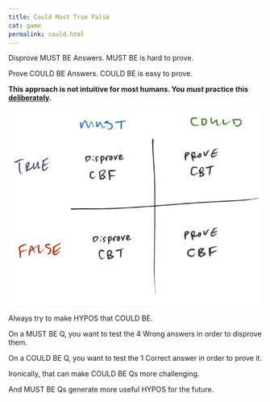 ```yaml
---
title: Could Must True False
cat: game
permalink: could.html
---
```


Disprove MUST BE Answers. MUST BE is hard to prove. 

Prove COULD BE Answers. COULD BE is easy to prove. 

**This approach is not intuitive for most humans. You *must* practice this [deliberately][skill].**

![diagram](assets/images/couldmust.png)

Always try to make HYPOS that COULD BE.

On a MUST BE Q, you want to test the 4 Wrong answers in order to disprove them.

On a COULD BE Q, you want to test the 1 Correct answer in order to prove it.

Ironically, that can make COULD BE Qs more challenging.

And MUST BE Qs generate more useful HYPOS for the future.

[skill]: practice.html#skill-work
